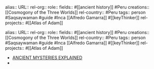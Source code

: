 alias::
URL::
rel-org::
role::
fields:: #[[ancient history]] #Peru
creations:: [[Cosmogony of the Three Worlds]]
rel-country:: #Peru
tags:: person #Saqsaywaman #guide #Inca [[Alfredo Gamarra]] #[[keyThinker]]
rel-projects:: #[[Atlas of Adam]]


alias::
URL::
rel-org::
role::
fields:: #[[ancient history]] #Peru
creations:: [[Cosmogony of the Three Worlds]]
rel-country:: #Peru
tags:: person #Saqsaywaman #guide #Inca [[Alfredo Gamarra]] #[[keyThinker]]
rel-projects:: #[[Atlas of Adam]]


- [ANCIENT MYSTERIES EXPLAINED](http://www.ancient-mysteries-explained.com/)
-
